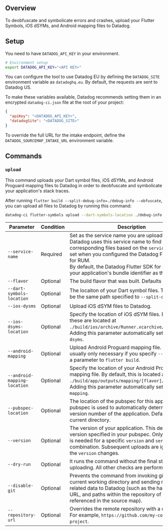 ## Overview

To deobfuscate and symbolicate errors and crashes, upload your Flutter Symbols, iOS dSYMs, and Android mapping files to Datadog.

## Setup

You need to have `DATADOG_API_KEY` in your environment.

```bash
# Environment setup
export DATADOG_API_KEY="<API KEY>"
```

You can configure the tool to use Datadog EU by defining the `DATADOG_SITE` environment variable as `datadoghq.eu`. By default, the requests are sent to Datadog US.

To make these variables available, Datadog recommends setting them in an encrypted `datadog-ci.json` file at the root of your project:

```json
{
  "apiKey": "<DATADOG_API_KEY>",
  "datadogSite": "<DATADOG_SITE>"
}
```

To override the full URL for the intake endpoint, define the `DATADOG_SOURCEMAP_INTAKE_URL` environment variable.

## Commands

### `upload`

This command uploads your Dart symbol files, iOS dSYMs, and Android Proguard mapping files to Datadog in order to deobfuscate and symbolicate your application's stack traces.

After running `flutter build --split-debug-info=./debug-info --obfuscate`, you can upload all files to Datadog by running this command: 

```bash
datadog-ci flutter-symbols upload --dart-symbols-location ./debug-info --service-name com.companyname.application --ios-dyms --android-mapping
```

| Parameter | Condition | Description |
|-----------|-----------|-------------|
| `--service-name` | Required | Set as the service name you are uploading files for. Datadog uses this service name to find corresponding files based on the `service` options set when you configured the Datadog Flutter SDK for RUM.<br>By default, the Datadog Flutter SDK for RUM uses your application's bundle identifier as the service. |
| `--flavor` | Optional | The build flavor that was built. Defaults to `release`. |
| `--dart-symbols-location`  | Optional  | The locaiton of your Dart symbol files. This should be the same path specified to `--split-debug-info`. |
| `--ios-dysms` | Optional | Upload iOS dSYM files to Datadog. |
| `--ios-dsyms-location` | Optional | Specify the location of iOS dSYM files. By default, these are located at `./build/ios/archive/Runner.xcarchive/dSYMs`. Adding this parameter automatically sets `--ios-dsyms`. |
| `--android-mapping` | Optional | Upload Android Proguard mapping file. This is usually only necessary if you specify `--obfuscate` as a parameter to `flutter build`. |
| `--android-mapping-location` | Optional | Specify the location of your Android Proguard mapping file. By default, this is located at `./build/app/outputs/mapping/[flavor]/mapping.txt`. Adding this parameter automatically sets `--android-mapping`. |
| `--pubspec-location` | Optional | The location of the pubspec for this application. The pubspec is used to automatically determine the version number of the application. Defaults to the current directory. |
| `--version` | Optional | The version of your application. This defaults to the version specified in your pubspec. Only one upload is needed for a specific `version` and `service` combination. Subsequent uploads are ignored until the `version` changes. |
| `--dry-run` | Optional | It runs the command without the final step of uploading. All other checks are performed. |
| `--disable-git`    | Optional   | Prevents the command from invoking git in the current working directory and sending repository-related data to Datadog (such as the hash, remote URL, and paths within the repository of sources referenced in the source map). |
| `--repository-url` | Optional | Overrides the remote repository with a custom URL. For example, `https://github.com/my-company/my-project`. |

